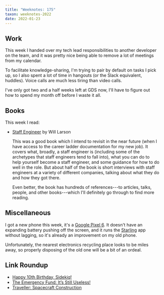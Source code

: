 ```yaml
---
title: "Weeknotes: 175"
taxon: weeknotes-2022
date: 2022-01-23
---
```


## Work

This week I handed over my tech lead responsibilities to another
developer on the team, and it was pretty nice being able to remove a
lot of meetings from my calendar.

To facilitate knowledge-sharing, I'm trying to pair by default on
tasks I pick up, so I also spent a lot of time in hangouts (or the
Slack equivalent, huddles).  Voice calls are much less tiring than
video calls.

I've only got two and a half weeks left at GDS now, I'll have to
figure out how to spend my month off before I waste it all.


## Books

This week I read:

- [Staff Engineer][] by Will Larson

  This was a good book which I intend to revisit in the near future
  (when I have access to the career ladder documentation for my new
  job).  It covers what, broadly, a staff engineer is (including some
  of the archetypes that staff engineers tend to fall into), what you
  can do to help yourself become a staff engineer, and some guidance
  for how to do well in the role.  But about half of the book is short
  interviews with staff engineers at a variety of different companies,
  talking about what they do and how they got there.

  Even better, the book has hundreds of references---to articles,
  talks, people, and other books---which I'll definitely go through to
  find more reading.

[Staff Engineer]: https://staffeng.com/


## Miscellaneous

I got a new phone this week, it's a [Google Pixel 6][].  It doesn't
have an expanding battery pushing off the screen, and it runs the
[Starling][] app without lagging, so it's already an improvement on my
old phone.

Unfortunately, the nearest electronics recycling place looks to be
miles away, so properly disposing of the old one will be a bit of an
ordeal.

[Google Pixel 6]: https://store.google.com/gb/product/pixel_6?hl=en-GB
[Starling]: https://www.starlingbank.com/


## Link Roundup

- [Happy 10th Birthday, Sidekiq!](https://www.mikeperham.com/2022/01/17/happy-10th-birthday-sidekiq/)
- [The Emergency Fund: It’s Still Useless!](https://earlyretirementnow.com/2021/05/26/the-emergency-fund-is-still-useless/)
- [Traveller: Spacecraft Construction](https://www.youtube.com/watch?v=ylYmiTm1GV8)
